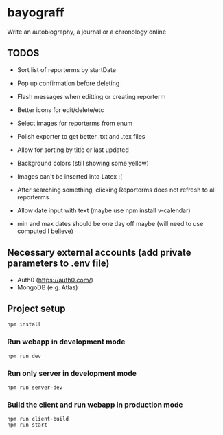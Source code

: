 # bayograff

Write an autobiography, a journal or a chronology online

## TODOS

-   Sort list of reporterms by startDate
-   Pop up confirmation before deleting
-   Flash messages when editting or creating reporterm
-   Better icons for edit/delete/etc
-   Select images for reporterms from enum
-   Polish exporter to get better .txt and .tex files
-   Allow for sorting by title or last updated

-   Background colors (still showing some yellow)
-   Images can't be inserted into Latex :(
-   After searching something, clicking Reporterms does not refresh to all reporterms
-   Allow date input with text (maybe use npm install v-calendar)
-   min and max dates should be one day off maybe (will need to use computed I believe)

## Necessary external accounts (add private parameters to .env file)

-   Auth0 (https://auth0.com/)
-   MongoDB (e.g. Atlas)

## Project setup

```
npm install
```

### Run webapp in development mode

```
npm run dev
```

### Run only server in development mode

```
npm run server-dev
```

### Build the client and run webapp in production mode

```
npm run client-build
npm run start
```
